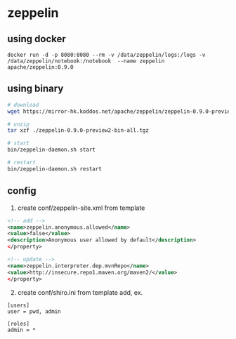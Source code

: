 # zeppelin

## using docker
```
docker run -d -p 8080:8080 --rm -v /data/zeppelin/logs:/logs -v /data/zeppelin/notebook:/notebook  --name zeppelin apache/zeppelin:0.9.0
```

## using binary
```bash
# download
wget https://mirror-hk.koddos.net/apache/zeppelin/zeppelin-0.9.0-preview2/zeppelin-0.9.0-preview2-bin-all.tgz

# unzip
tar xzf ./zeppelin-0.9.0-preview2-bin-all.tgz

# start
bin/zeppelin-daemon.sh start

# restart
bin/zeppelin-daemon.sh restart
```
## config 

1. create conf/zeppelin-site.xml from template
```xml
<!-- add -->
<name>zeppelin.anonymous.allowed</name>
<value>false</value>
<description>Anonymous user allowed by default</description>
</property>

<!-- update -->
<name>zeppelin.interpreter.dep.mvnRepo</name>
<value>http://insecure.repo1.maven.org/maven2/</value>
</property>

```

2. create conf/shiro.ini from template add, ex.
```
[users]
user = pwd, admin

[roles]
admin = *
```